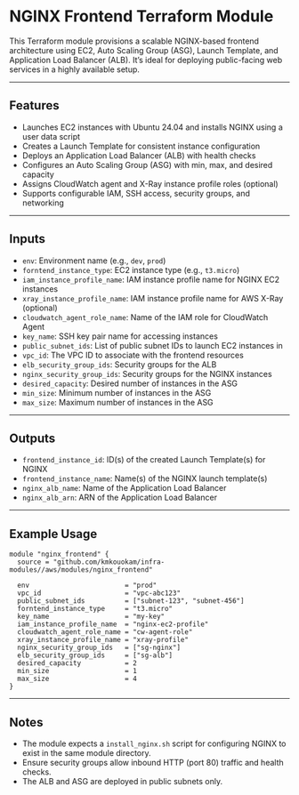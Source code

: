  # NGINX Frontend Terraform Module

This Terraform module provisions a scalable NGINX-based frontend architecture using EC2, Auto Scaling Group (ASG), Launch Template, and Application Load Balancer (ALB). It’s ideal for deploying public-facing web services in a highly available setup.

---

## Features

- Launches EC2 instances with Ubuntu 24.04 and installs NGINX using a user data script
- Creates a Launch Template for consistent instance configuration
- Deploys an Application Load Balancer (ALB) with health checks
- Configures an Auto Scaling Group (ASG) with min, max, and desired capacity
- Assigns CloudWatch agent and X-Ray instance profile roles (optional)
- Supports configurable IAM, SSH access, security groups, and networking

---

## Inputs

- `env`: Environment name (e.g., `dev`, `prod`)
- `forntend_instance_type`: EC2 instance type (e.g., `t3.micro`)
- `iam_instance_profile_name`: IAM instance profile name for NGINX EC2 instances
- `xray_instance_profile_name`: IAM instance profile name for AWS X-Ray (optional)
- `cloudwatch_agent_role_name`: Name of the IAM role for CloudWatch Agent
- `key_name`: SSH key pair name for accessing instances
- `public_subnet_ids`: List of public subnet IDs to launch EC2 instances in
- `vpc_id`: The VPC ID to associate with the frontend resources
- `elb_security_group_ids`: Security groups for the ALB
- `nginx_security_group_ids`: Security groups for the NGINX instances
- `desired_capacity`: Desired number of instances in the ASG
- `min_size`: Minimum number of instances in the ASG
- `max_size`: Maximum number of instances in the ASG

---

## Outputs

- `frontend_instance_id`: ID(s) of the created Launch Template(s) for NGINX
- `frontend_instance_name`: Name(s) of the NGINX launch template(s)
- `nginx_alb_name`: Name of the Application Load Balancer
- `nginx_alb_arn`: ARN of the Application Load Balancer

---

## Example Usage

```hcl
module "nginx_frontend" {
  source = "github.com/kmkouokam/infra-modules//aws/modules/nginx_frontend"

  env                        = "prod"
  vpc_id                     = "vpc-abc123"
  public_subnet_ids          = ["subnet-123", "subnet-456"]
  forntend_instance_type     = "t3.micro"
  key_name                   = "my-key"
  iam_instance_profile_name  = "nginx-ec2-profile"
  cloudwatch_agent_role_name = "cw-agent-role"
  xray_instance_profile_name = "xray-profile"
  nginx_security_group_ids   = ["sg-nginx"]
  elb_security_group_ids     = ["sg-alb"]
  desired_capacity           = 2
  min_size                   = 1
  max_size                   = 4
}
```

---

## Notes

- The module expects a `install_nginx.sh` script for configuring NGINX to exist in the same module directory.
- Ensure security groups allow inbound HTTP (port 80) traffic and health checks.
- The ALB and ASG are deployed in public subnets only.
